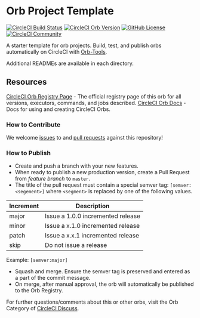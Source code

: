 # Orb Project Template

[![CircleCI Build Status](https://circleci.com/gh/evgenoid/orb-aws-lambda-ingestor.svg?style=shield "CircleCI Build Status")](https://circleci.com/gh/evgenoid/orb-aws-lambda-ingestor) [![CircleCI Orb Version](https://badges.circleci.com/orbs/evgenoid/aws-lambda-ingestor)](https://circleci.com/orbs/registry/orb/evgenoid/aws-lambda-ingestor) [![GitHub License](https://img.shields.io/badge/license-MIT-lightgrey.svg)](https://raw.githubusercontent.com/evgenoid/orb-aws-lambda-ingestor/master/LICENSE) [![CircleCI Community](https://img.shields.io/badge/community-CircleCI%20Discuss-343434.svg)](https://discuss.circleci.com/c/ecosystem/orbs)


A starter template for orb projects. Build, test, and publish orbs automatically on CircleCI with [Orb-Tools](https://circleci.com/orbs/registry/orb/circleci/orb-tools).

Additional READMEs are available in each directory.



## Resources

[CircleCI Orb Registry Page](https://circleci.com/orbs/registry/orb/evgenoid/orb-aws-lambda-ingestor) - The official registry page of this orb for all versions, executors, commands, and jobs described.
[CircleCI Orb Docs](https://circleci.com/docs/2.0/orb-intro/#section=configuration) - Docs for using and creating CircleCI Orbs.

### How to Contribute

We welcome [issues](https://github.com/evgenoid/orb-aws-lambda-ingestor/issues) to and [pull requests](https://github.com/evgenoid/orb-aws-lambda-ingestor/pulls) against this repository!

### How to Publish
* Create and push a branch with your new features.
* When ready to publish a new production version, create a Pull Request from _feature branch_ to `master`.
* The title of the pull request must contain a special semver tag: `[semver:<segement>]` where `<segment>` is replaced by one of the following values.

| Increment | Description|
| ----------| -----------|
| major     | Issue a 1.0.0 incremented release|
| minor     | Issue a x.1.0 incremented release|
| patch     | Issue a x.x.1 incremented release|
| skip      | Do not issue a release|

Example: `[semver:major]`

* Squash and merge. Ensure the semver tag is preserved and entered as a part of the commit message.
* On merge, after manual approval, the orb will automatically be published to the Orb Registry.


For further questions/comments about this or other orbs, visit the Orb Category of [CircleCI Discuss](https://discuss.circleci.com/c/orbs).

